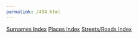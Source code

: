 ```yaml
---
permalink: /404.html
---
```

[Surnames Index](Surname.txt)
[Places Index](Places.txt)
[Streets/Roads Index](Streets.txt)
